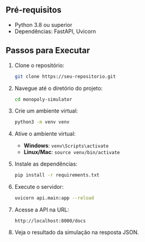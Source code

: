 
## Pré-requisitos

- Python 3.8 ou superior
- Dependências: FastAPI, Uvicorn

## Passos para Executar

1. Clone o repositório:
    ```bash
    git clone https://seu-repositorio.git
    ```

2. Navegue até o diretório do projeto:
    ```bash
    cd monopoly-simulator
    ```

3. Crie um ambiente virtual:
    ```bash
    python3 -m venv venv
    ```

4. Ative o ambiente virtual:
    - **Windows**: `venv\Scripts\activate`
    - **Linux/Mac**: `source venv/bin/activate`

5. Instale as dependências:
    ```bash
    pip install -r requirements.txt
    ```

6. Execute o servidor:
    ```bash
    uvicorn api.main:app --reload
    ```

7. Acesse a API na URL:
    ```
    http://localhost:8000/docs
    ```

8. Veja o resultado da simulação na resposta JSON.
